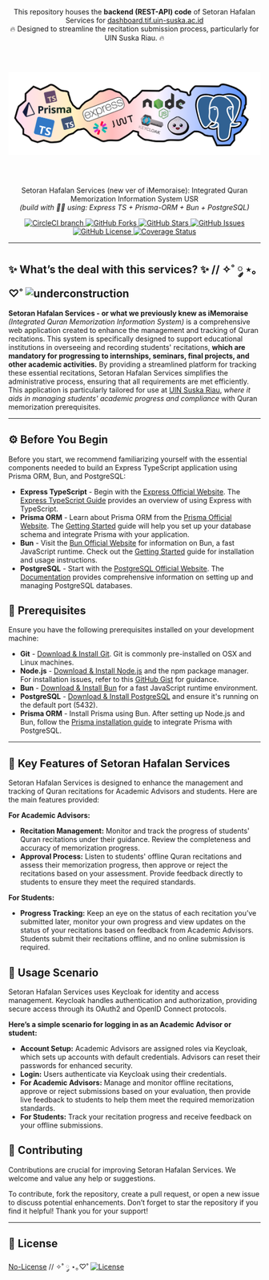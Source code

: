 <div align="center" style="margin-bottom: 59px;">
    This repository houses the <b>backend (REST-API) code</b> of Setoran Hafalan Services for <a href="dashboard.tif.uin-suska.ac.id">dashboard.tif.uin-suska.ac.id</a>
    </br>
    🔥 Designed to streamline the recitation submission process, particularly for UIN Suska Riau. 🔥
</div>

<div align="center" style="margin-bottom: 59px;">
  <a href="https://github.com/riaudevops/api-setoran-hafalan">
    <img width="650px" src="https://github.com/MFarhanZ1/MFarhanZ1/blob/master/API-ETSBPPSQL.png" alt="RTNEPSQL Logo" />
  </a>
</div>

<p align="center">
  Setoran Hafalan Services (new ver of iMemoraise): Integrated Quran Memorization Information System USR
  </br> 
  <i>(build with 💚💜 using: Express TS + Prisma-ORM + Bun + PostgreSQL)</i>
</p>

<div align="center">
  <a href="https://circleci.com/gh/riaudevops/api-setoran-hafalan">
    <img src="https://img.shields.io/circleci/project/github/riaudevops/api-setoran-hafalan/master.svg?style=flat-square" alt="CircleCI branch" />
  </a>
  <a href="https://github.com/riaudevops/api-setoran-hafalan/network">
    <img src="https://img.shields.io/github/forks/riaudevops/api-setoran-hafalan.svg" alt="GitHub Forks" />
  </a>
  <a href="https://github.com/riaudevops/api-setoran-hafalan/stargazers">
    <img src="https://img.shields.io/github/stars/riaudevops/api-setoran-hafalan.svg" alt="GitHub Stars" />
  </a>
  <a href="https://github.com/riaudevops/api-setoran-hafalan/issues">
    <img src="https://img.shields.io/github/issues/riaudevops/api-setoran-hafalan.svg" alt="GitHub Issues" />
  </a>
  <a href="https://github.com/riaudevops/api-setoran-hafalan/blob/master/LICENSE">
    <img src="https://img.shields.io/github/license/riaudevops/api-setoran-hafalan.svg" alt="GitHub License" />
  </a>
  <a href="https://coveralls.io/github/riaudevops/api-setoran-hafalan">
    <img src="https://coveralls.io/repos/github/riaudevops/api-setoran-hafalan/badge.svg" alt="Coverage Status" />
  </a>
</div>

---

[underconstruction]: https://img.shields.io/badge/Status-WIP-FFFF00?style=for-the-badge&logoColor=FFFF00

## ✨ What’s the deal with this services? ✨ // ✧˚ ༘ ⋆｡♡˚ ![underconstruction][underconstruction]

**Setoran Hafalan Services - 
or what we previously knew as iMemoraise** _(Integrated Quran Memorization Information System)_ is a comprehensive web application created to enhance the management and tracking of Quran recitations. This system is specifically designed to support educational institutions in overseeing and recording students' recitations, **which are mandatory for progressing to internships, seminars, final projects, and other academic activities.** By providing a streamlined platform for tracking these essential recitations, Setoran Hafalan Services simplifies the administrative process, ensuring that all requirements are met efficiently. This application is particularly tailored for use at [UIN Suska Riau](https://www.uin-suska.ac.id/), _where it aids in managing students' academic progress and compliance_ with Quran memorization prerequisites.

---

## ⚙️ Before You Begin

Before you start, we recommend familiarizing yourself with the essential components needed to build an Express TypeScript application using Prisma ORM, Bun, and PostgreSQL:

- **Express TypeScript** - Begin with the [Express Official Website](https://expressjs.com/). The [Express TypeScript Guide](https://expressjs.com/en/starter/typescript.html) provides an overview of using Express with TypeScript.
- **Prisma ORM** - Learn about Prisma ORM from the [Prisma Official Website](https://www.prisma.io/). The [Getting Started](https://www.prisma.io/docs/getting-started) guide will help you set up your database schema and integrate Prisma with your application.
- **Bun** - Visit the [Bun Official Website](https://bun.sh/) for information on Bun, a fast JavaScript runtime. Check out the [Getting Started](https://bun.sh/docs/getting-started) guide for installation and usage instructions.
- **PostgreSQL** - Start with the [PostgreSQL Official Website](https://www.postgresql.org/). The [Documentation](https://www.postgresql.org/docs/) provides comprehensive information on setting up and managing PostgreSQL databases.

## 📝 Prerequisites

Ensure you have the following prerequisites installed on your development machine:

- **Git** - [Download & Install Git](https://git-scm.com/downloads). Git is commonly pre-installed on OSX and Linux machines.
- **Node.js** - [Download & Install Node.js](https://nodejs.org/en/download/) and the npm package manager. For installation issues, refer to this [GitHub Gist](https://gist.github.com/isaacs/579814) for guidance.
- **Bun** - [Download & Install Bun](https://bun.sh/) for a fast JavaScript runtime environment.
- **PostgreSQL** - [Download & Install PostgreSQL](https://www.postgresql.org/download/) and ensure it's running on the default port (5432).
- **Prisma ORM** - Install Prisma using Bun. After setting up Node.js and Bun, follow the [Prisma installation guide](https://www.prisma.io/docs/getting-started/setup-prisma/add-to-existing-project) to integrate Prisma with PostgreSQL.

---

## 🚀 Key Features of Setoran Hafalan Services

Setoran Hafalan Services is designed to enhance the management and tracking of Quran recitations for Academic Advisors and students. Here are the main features provided:

**For Academic Advisors:**

- **Recitation Management:** Monitor and track the progress of students' Quran recitations under their guidance. Review the completeness and accuracy of memorization progress.
- **Approval Process:** Listen to students' offline Quran recitations and assess their memorization progress, then approve or reject the recitations based on your assessment. Provide feedback directly to students to ensure they meet the required standards.

**For Students:**

- **Progress Tracking:** Keep an eye on the status of each recitation you’ve submitted later, monitor your own progress and view updates on the status of your recitations based on feedback from Academic Advisors. Students submit their recitations offline, and no online submission is required.

## 👣 Usage Scenario

Setoran Hafalan Services uses Keycloak for identity and access management. Keycloak handles authentication and authorization, providing secure access through its OAuth2 and OpenID Connect protocols.

**Here’s a simple scenario for logging in as an Academic Advisor or student:**

- **Account Setup:** Academic Advisors are assigned roles via Keycloak, which sets up accounts with default credentials. Advisors can reset their passwords for enhanced security.
- **Login:** Users authenticate via Keycloak using their credentials.
- **For Academic Advisors:** Manage and monitor offline recitations, approve or reject submissions based on your evaluation, then provide live feedback to students to help them meet the required memorization standards.
- **For Students:** Track your recitation progress and receive feedback on your offline submissions.

## 🤝 Contributing

Contributions are crucial for improving Setoran Hafalan Services. We welcome and value any help or suggestions.

To contribute, fork the repository, create a pull request, or open a new issue to discuss potential enhancements. Don’t forget to star the repository if you find it helpful! Thank you for your support!

---

## 📙 License

[No-License](LICENSE.md) // ✧˚ ༘ ⋆｡♡˚
[![License](https://img.shields.io/github/license/riaudevops/api-setoran-hafalan.svg)](https://github.com/riaudevops/api-setoran-hafalan/blob/master/LICENSE)
